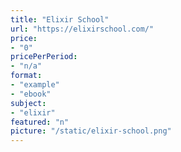 ```yaml
---
title: "Elixir School"
url: "https://elixirschool.com/"
price: 
- "0"
pricePerPeriod: 
- "n/a"
format: 
- "example"
- "ebook"
subject: 
- "elixir"
featured: "n"
picture: "/static/elixir-school.png"
---
```


